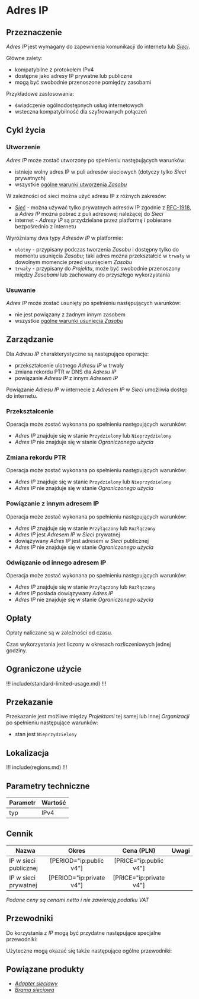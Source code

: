 # Adres IP

## Przeznaczenie

*Adres IP* jest wymagany do zapewnienia komunikacji do internetu lub *[Sieci](/resource/networking/network.md)*.

Główne zalety:

 * kompatybilne z protokołem IPv4
 * dostępne jako adresy IP prywatne lub publiczne
 * mogą być swobodnie przenoszone pomiędzy zasobami

Przykładowe zastosowania:

 * świadczenie ogólnodostępnych usług internetowych
 * wsteczna kompatybilność dla szyfrowanych połączeń

## Cykl życia

### Utworzenie

*Adres IP* może zostać utworzony po spełnieniu następujących warunków:

 * istnieje wolny adres IP w puli adresów sieciowych (dotyczy tylko *Sieci* prywatnych)
 * wszystkie [ogólne warunki utworzenia *Zasobu*](/platform/resource.md#utworzenie)

W zależności od sieci można użyć adresu IP z różnych zakresów:

 * *[Sieć](/resource/networking/network.md)* - można używać tylko prywatnych adresów IP zgodnie z [RFC-1918](https://tools.ietf.org/html/rfc1918), a *Adres IP* można pobrać z puli adresowej należącej do *Sieci*
 * internet - *Adresy IP* są przydzielane przez platformę i pobierane bezpośrednio z internetu

Wyróżniamy dwa typy *Adresów IP* w platformie:

 * ```ulotny``` - przypisany podczas tworzenia *Zasobu* i dostępny tylko do momentu usunięcia *Zasobu*; taki adres można przekształcić w ```trwały``` w dowolnym momencie przed usunięciem *Zasobu*
 * ```trwały``` - przypisany do *Projektu*, może być swobodnie przenoszony między *Zasobami* lub zachowany do przyszłego wykorzystania

### Usuwanie

*Adres IP* może zostać usunięty po spełnieniu następujących warunków:

 * nie jest powiązany z żadnym innym zasobem
 * wszystkie [ogólne warunki usunięcia *Zasobu*](/platform/resource.md#usuniecie)

## Zarządzanie

Dla *Adresu IP* charakterystyczne są następujące operacje:

 * przekształcenie ulotnego *Adresu IP* w trwały
 * zmiana rekordu PTR w DNS dla *Adresu IP*
 * powiązanie *Adresu IP* z innym *Adresem IP*

Powiązanie *Adresu IP* w internecie z *Adresem IP* w *Sieci* umożliwia dostęp do internetu.

### Przekształcenie

Operacja może zostać wykonana po spełnieniu następujących warunków:

 * *Adres IP* znajduje się w stanie ```Przydzielony``` lub ```Nieprzydzielony```
 * *Adres IP* nie znajduje się w stanie *Ograniczonego użycia*

### Zmiana rekordu PTR

Operacja może zostać wykonana po spełnieniu następujących warunków:

 * *Adres IP* znajduje się w stanie ```Przydzielony``` lub ```Nieprzydzielony```
 * *Adres IP* nie znajduje się w stanie *Ograniczonego użycia*

### Powiązanie z innym adresem IP

Operacja może zostać wykonana po spełnieniu następujących warunków:

 * *Adres IP* znajduje się w stanie ```Przyłączony``` lub ```Rozłączony```
 * *Adres IP* jest *Adresem IP* w *Sieci* prywatnej
 * dowiązywany *Adres IP* jest adresem w *Sieci* publicznej
 * *Adres IP* nie znajduje się w stanie *Ograniczonego użycia*

### Odwiązanie od innego adresem IP

Operacja może zostać wykonana po spełnieniu następujących warunków:

 * *Adres IP* znajduje się w stanie ```Przyłączony``` lub ```Rozłączony```
 * *Adres IP* posiada dowiązywany *Adres IP*
 * *Adres IP* nie znajduje się w stanie *Ograniczonego użycia*

## Opłaty

Opłaty naliczane są w zależności od czasu.

Czas wykorzystania jest liczony w okresach rozliczeniowych jednej godziny.

## Ograniczone użycie

!!! include(standard-limited-usage.md) !!!

## Przekazanie

Przekazanie jest możliwe między *Projektami* tej samej lub innej *Organizacji* po spełnieniu następujące warunków:

 * stan jest ``Nieprzydzielony``

## Lokalizacja

!!! include(regions.md) !!!

## Parametry techniczne

Parametr | Wartość
-------- | ---
typ      | IPv4

## Cennik

Nazwa                  | Okres                    | Cena (PLN)               | Uwagi
---------------------- | :----------------------: | :----------------------: | ---------:
IP w sieci publicznej  | [PERIOD="ip:public v4"]  | [PRICE="ip:public v4"]   |
IP w sieci prywatnej   | [PERIOD="ip:private v4"] | [PRICE="ip:private v4"] |

*Podane ceny są cenami netto i nie zawierają podatku VAT*

<!--
Transfer is aavailabe due following reason:
- security restriction of creating subzones
-->

## Przewodniki

Do korzystania z *IP* mogą być przydatne następujące specjalne przewodniki:

<PageList path_re="guide/networking/ip-address/"/>

Użyteczne mogą okazać się także następujące ogólne przewodniki:

<PageList path_re="guide/resource/"/>

## Powiązane produkty

 * *[Adapter sieciowy](/resource/networking/network.md)*
 * *[Brama sieciowa](/resource/networking/network.md)*
